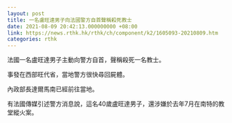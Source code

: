 ```yaml
---
layout: post
title: 一名盧旺達男子向法國警方自首聲稱殺死教士
date: 2021-08-09 20:42:13.000000000 +08:00
link: https://news.rthk.hk/rthk/ch/component/k2/1605093-20210809.htm
categories: rthk
---
```


法國一名盧旺達男子主動向警方自首，聲稱殺死一名教士。

事發在西部旺代省，當地警方很快尋回屍體。

內政部長達爾馬南已經前往當地。

有法國傳媒引述警方消息說，這名40歲盧旺達男子，還涉嫌於去年7月在南特的教堂縱火案。

